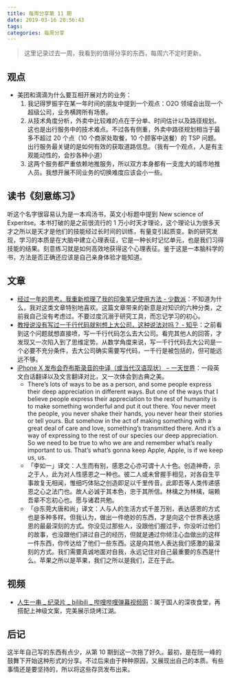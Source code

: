 ```yaml
---
title: 每周分享第 11 期
date: 2019-03-16 20:56:43
tags:
categories: 每周分享
---
```


 > 这里记录过去一周，我看到的值得分享的东西，每周六不定时更新。

## 观点
- 美团和滴滴为什么要互相开展对方的业务：
    1. 我记得罗振宇在某一年时间的朋友中提到一个观点：O2O 领域会出现一个超级公司，业务横跨所有场景。
    2. 从技术角度分析，外卖中比较难的点在于分单、时间估计以及路径规划。这也是出行服务中的技术难点。不过各有侧重，外卖中路径规划相当于最多不超过 20 个点（10 个商家处取餐，10 个顾客中送餐）的 TSP 问题。出行服务最关键的是如何有效的获取道路信息。（我有一个观点，人是有主观能动性的，会抄各种小道）
    3. 这两个服务都严重依赖地推服务，所以双方本身都有一支庞大的城市地推人员。我想开展不同业务的切换难度应该会小一些。

## 读书《刻意练习》

听这个名字很容易认为是一本鸡汤书，英文小标题中提到 New science of Experitse。本书打破的是之前很流行的 1 万小时天才理论，这个理论认为很多天才之所以是天才是他们的技能经过长时间的训练，有量变引起质变。新的研究发现，学习的本质是在大脑中建立心理表征，它是一种长时记忆单元，也是我们习得技能的结果。刻意练习就是如何高效地获得这个心理表征。鉴于这是一本脑科学的书，方法是否正确还应该是自己亲身体验才能知道。

## 文章
- [经过一年的思考，我重新梳理了我的印象笔记使用方法 - 少数派](https://sspai.com/post/46056)：不知道为什么，我对这类文章特别地喜欢。这篇文章带来的新意是对知识的六种分类，之前我自己没有考虑过。不要过度沉溺于研究工具，而忘记学习的初心。
- [教授说没有写过一千行代码就别想上大公司，这种说法对吗？ - 知乎](https://www.zhihu.com/question/280483874/answer/420024531)：之前看到这个问题就想直接喷，写一千行代码怎么去大公司。看完其他人的回答，才发现又一次陷入到了思维定势。从数学角度来说，写一千行代码去大公司是一个必要不充分条件，去大公司确实需要写代码，一千行是被包括的，但可能远远不够。
- [iPhone X 发布会乔布斯录音的中译（或当代汉语现状） – 一天世界](https://blog.yitianshijie.net/2017/09/14/chinese-translation-of-steve-jobs-recording-on-iphone-x-event/)：一段英文白话翻译以及文言翻译对比，又一次体会到古典之美。
    - There’s lots of ways to be as a person, and some people express their deep appreciation in different ways. But one of the ways that I believe people express their appreciation to the rest of humanity is to make something wonderful and put it out there. You never meet the people, you never shake their hands, you never hear their stories or tell yours. But somehow in the act of making something with a great deal of care and love, something’s transmitted there. And it’s a way of expressing to the rest of our species our deep appreciation. So we need to be true to who we are and remember what’s really important to us. That’s what’s gonna keep Apple, Apple, is if we keep us, us.
    - 「李如一」译文：人生而有别，感恩之心亦可谓十人十色。创造神奇，示之于人，此为对人性感恩之一种也。彼二人或未曾握手相见，对各自生平事故复无相闻，惟细巧体贴之创造即足以千里传音。此即吾等人类传递感恩之心之法门也。故人必诚于其本色，忠于其所信。林檎之为林檎，端赖吾辈不忘初心也。愿与诸君共勉。
    - 「@东莞大唐和尚」译文：人与人的生活方式千差万别，表达感恩的方式也是多种多样。但我认为，做出一件绝妙的东西，才是向这个世界表达感恩的最最深刻的方式。你没见过那些人，没跟他们握过手，你没听过他们的故事，也没跟他们讲过自己的经历，但就是通过你倾注心血做出的这样一件东西，你传达给了他们一些东西。这是向其他人表达我们感激的最深刻的方式。我们需要真诚地面对自我，永远记住对自己最重要的东西是什么。苹果之所以是苹果，我们之所以是我们，正在于此。

## 视频
- [人生一串 _ 纪录片 _ bilibili _ 哔哩哔哩弹幕视频网](https://www.bilibili.com/bangumi/media/md97952/)：属于国人的深夜食堂，再搭配上神级文案，完美展示烧烤江湖。

## 后记

这半年自己写的东西有点少，从第 10 期到这一次拖了好久。最初，是在阮一峰的鼓舞下开始这种形式的分享。不过后来由于种种原因，又展现出自己的本质。有些事情还是要坚持的，所以将这些存货发布出来。

